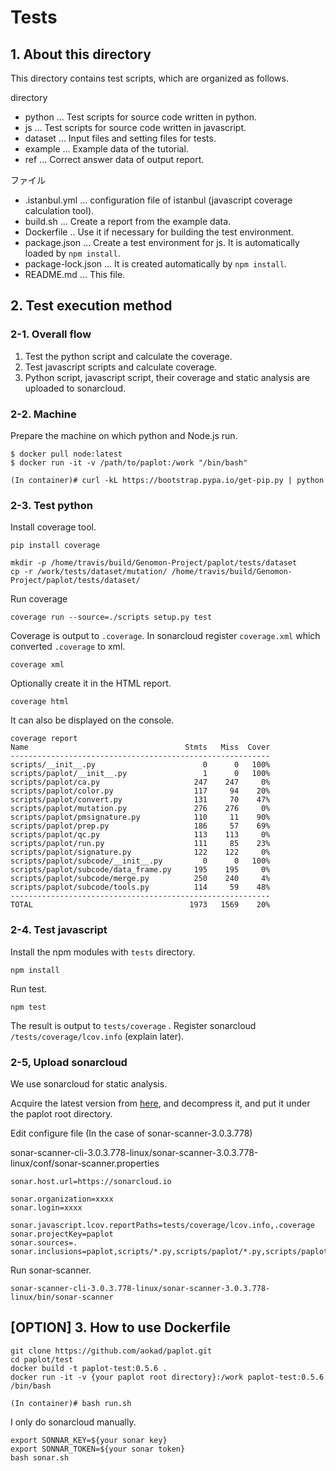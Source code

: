 # Tests

## 1. About this directory

This directory contains test scripts, which are organized as follows.

directory

 - python ... Test scripts for source code written in python.
 - js ... Test scripts for source code written in javascript.
 - dataset ... Input files and setting files for tests.
 - example ... Example data of the tutorial.
 - ref ... Correct answer data of output report.

ファイル

 - .istanbul.yml ... configuration file of istanbul (javascript coverage calculation tool).
 - build.sh ... Create a report from the example data.
 - Dockerfile .. Use it if necessary for building the test environment.
 - package.json ... Create a test environment for js. It is automatically loaded by `npm install`.
 - package-lock.json ... It is created automatically by `npm install`.
 - README.md ... This file.

## 2. Test execution method

### 2-1. Overall flow

1. Test the python script and calculate the coverage.
2. Test javascript scripts and calculate coverage.
3. Python script, javascript script, their coverage and static analysis are uploaded to sonarcloud.

### 2-2. Machine

Prepare the machine on which python and Node.js run.

```
$ docker pull node:latest
$ docker run -it -v /path/to/paplot:/work "/bin/bash"

(In container)# curl -kL https://bootstrap.pypa.io/get-pip.py | python
```

### 2-3. Test python

Install coverage tool.

```
pip install coverage

mkdir -p /home/travis/build/Genomon-Project/paplot/tests/dataset
cp -r /work/tests/dataset/mutation/ /home/travis/build/Genomon-Project/paplot/tests/dataset/
```

Run coverage

```
coverage run --source=./scripts setup.py test
```

Coverage is output to `.coverage`.
In sonarcloud register `coverage.xml` which converted `.coverage` to xml.

```
coverage xml
```

Optionally create it in the HTML report.

```
coverage html
```

It can also be displayed on the console.

```
coverage report
Name                                   Stmts   Miss  Cover
----------------------------------------------------------
scripts/__init__.py                        0      0   100%
scripts/paplot/__init__.py                 1      0   100%
scripts/paplot/ca.py                     247    247     0%
scripts/paplot/color.py                  117     94    20%
scripts/paplot/convert.py                131     70    47%
scripts/paplot/mutation.py               276    276     0%
scripts/paplot/pmsignature.py            110     11    90%
scripts/paplot/prep.py                   186     57    69%
scripts/paplot/qc.py                     113    113     0%
scripts/paplot/run.py                    111     85    23%
scripts/paplot/signature.py              122    122     0%
scripts/paplot/subcode/__init__.py         0      0   100%
scripts/paplot/subcode/data_frame.py     195    195     0%
scripts/paplot/subcode/merge.py          250    240     4%
scripts/paplot/subcode/tools.py          114     59    48%
----------------------------------------------------------
TOTAL                                   1973   1569    20%
```

### 2-4. Test javascript

Install the npm modules with `tests` directory.

```
npm install
```

Run test.

```
npm test
```

The result is output to `tests/coverage` .
Register sonarcloud `/tests/coverage/lcov.info` (explain later).

### 2-5, Upload sonarcloud

We use sonarcloud for static analysis.

Acquire the latest version from [here]( https://about.sonarcloud.io/get-started/), and decompress it, and put it under the paplot root directory.

Edit configure file (In the case of sonar-scanner-3.0.3.778)

sonar-scanner-cli-3.0.3.778-linux/sonar-scanner-3.0.3.778-linux/conf/sonar-scanner.properties

```
sonar.host.url=https://sonarcloud.io

sonar.organization=xxxx
sonar.login=xxxx

sonar.javascript.lcov.reportPaths=tests/coverage/lcov.info,.coverage
sonar.projectKey=paplot
sonar.sources=. 
sonar.inclusions=paplot,scripts/*.py,scripts/paplot/*.py,scripts/paplot/subcode/*.py,tests/src/js/*.js,tests/src/html/*.js
```

Run sonar-scanner.

```
sonar-scanner-cli-3.0.3.778-linux/sonar-scanner-3.0.3.778-linux/bin/sonar-scanner
```

## [OPTION] 3. How to use Dockerfile

```
git clone https://github.com/aokad/paplot.git
cd paplot/test
docker build -t paplot-test:0.5.6 .
docker run -it -v {your paplot root directory}:/work paplot-test:0.5.6 /bin/bash

(In container)# bash run.sh
```

I only do sonarcloud manually.

```
export SONNAR_KEY=${your sonar key}
export SONNAR_TOKEN=${your sonar token}
bash sonar.sh
```
